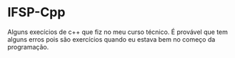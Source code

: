 # IFSP-Cpp
 Alguns execícios de c++ que fiz no meu curso técnico.
 É provável que tem alguns erros pois são exercícios quando eu estava bem no começo da programação. 

